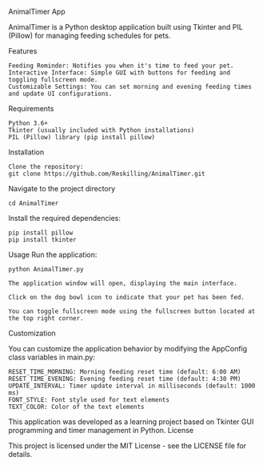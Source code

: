 AnimalTimer App

AnimalTimer is a Python desktop application built using Tkinter and PIL (Pillow) for managing feeding schedules for pets.

Features

    Feeding Reminder: Notifies you when it's time to feed your pet.
    Interactive Interface: Simple GUI with buttons for feeding and toggling fullscreen mode.
    Customizable Settings: You can set morning and evening feeding times and update UI configurations.

Requirements

    Python 3.6+
    Tkinter (usually included with Python installations)
    PIL (Pillow) library (pip install pillow)

Installation

    Clone the repository:
    git clone https://github.com/Reskilling/AnimalTimer.git
    
Navigate to the project directory
    
    cd AnimalTimer

Install the required dependencies:

    pip install pillow
    pip install tkinter

Usage
Run the application:

    python AnimalTimer.py

    The application window will open, displaying the main interface.

    Click on the dog bowl icon to indicate that your pet has been fed.

    You can toggle fullscreen mode using the fullscreen button located at the top right corner.

Customization

You can customize the application behavior by modifying the AppConfig class variables in main.py:

    RESET_TIME_MORNING: Morning feeding reset time (default: 6:00 AM)
    RESET_TIME_EVENING: Evening feeding reset time (default: 4:30 PM)
    UPDATE_INTERVAL: Timer update interval in milliseconds (default: 1000 ms)
    FONT_STYLE: Font style used for text elements
    TEXT_COLOR: Color of the text elements

This application was developed as a learning project based on Tkinter GUI programming and timer management in Python.
License

This project is licensed under the MIT License - see the LICENSE file for details.

